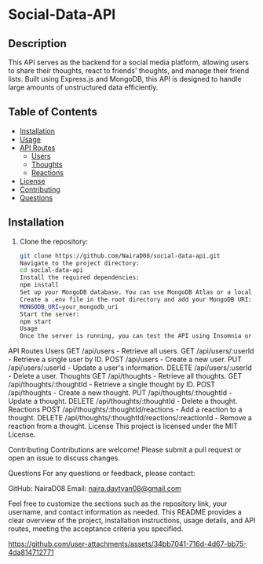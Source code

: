 # Social-Data-API

## Description

This API serves as the backend for a social media platform, allowing users to share their thoughts, react to friends' thoughts, and manage their friend lists. Built using Express.js and MongoDB, this API is designed to handle large amounts of unstructured data efficiently.

## Table of Contents

- [Installation](#installation)
- [Usage](#usage)
- [API Routes](#api-routes)
  - [Users](#users)
  - [Thoughts](#thoughts)
  - [Reactions](#reactions)
- [License](#license)
- [Contributing](#contributing)
- [Questions](#questions)

## Installation

1. Clone the repository:
   ```bash
   git clone https://github.com/NairaD08/social-data-api.git
   Navigate to the project directory:
   cd social-data-api
   Install the required dependencies:
   npm install
   Set up your MongoDB database. You can use MongoDB Atlas or a local MongoDB instance.
   Create a .env file in the root directory and add your MongoDB URI:
   MONGODB_URI=your_mongodb_uri
   Start the server:
   npm start
   Usage
   Once the server is running, you can test the API using Insomnia or any other API client.
   ```

API Routes
Users
GET /api/users - Retrieve all users.
GET /api/users/:userId - Retrieve a single user by ID.
POST /api/users - Create a new user.
PUT /api/users/:userId - Update a user's information.
DELETE /api/users/:userId - Delete a user.
Thoughts
GET /api/thoughts - Retrieve all thoughts.
GET /api/thoughts/:thoughtId - Retrieve a single thought by ID.
POST /api/thoughts - Create a new thought.
PUT /api/thoughts/:thoughtId - Update a thought.
DELETE /api/thoughts/:thoughtId - Delete a thought.
Reactions
POST /api/thoughts/:thoughtId/reactions - Add a reaction to a thought.
DELETE /api/thoughts/:thoughtId/reactions/:reactionId - Remove a reaction from a thought.
License
This project is licensed under the MIT License.

Contributing
Contributions are welcome! Please submit a pull request or open an issue to discuss changes.

Questions
For any questions or feedback, please contact:

GitHub: NairaD08
Email: naira.davtyan08@gmail.com

Feel free to customize the sections such as the repository link, your username, and contact information as needed. This README provides a clear overview of the project, installation instructions, usage details, and API routes, meeting the acceptance criteria you specified.



https://github.com/user-attachments/assets/34bb7041-716d-4d67-bb75-4da814712771


